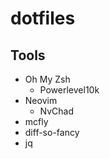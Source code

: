 # dotfiles

## Tools

- Oh My Zsh 
    - Powerlevel10k 
- Neovim 
    - NvChad
- mcfly
- diff-so-fancy
- jq

